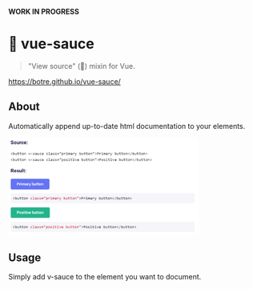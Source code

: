 **WORK IN PROGRESS**

# 🍝 vue-sauce

> "View source" (😬) mixin for Vue.

https://botre.github.io/vue-sauce/

## About

Automatically append up-to-date html documentation to your elements.

<img src="example.png" alt="screenshot" width="75%" height="75%">

## Usage

Simply add v-sauce to the element you want to document.

